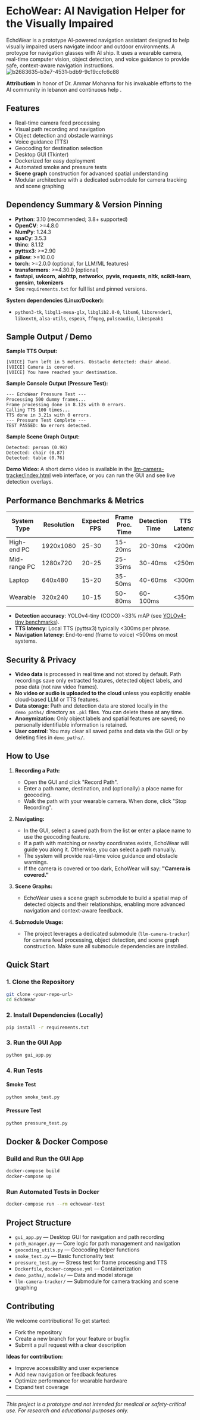 # EchoWear: AI Navigation Helper for the Visually Impaired

EchoWear is a prototype AI-powered navigation assistant designed to help visually impaired users navigate indoor and outdoor environments. A protoype for navigation glasses with AI ship. It uses a wearable camera, real-time computer vision, object detection, and voice guidance to provide safe, context-aware navigation instructions.
![b2683635-b3e7-4531-bdb9-9c19ccfc6c88](https://github.com/user-attachments/assets/106ea61b-35cd-4dcf-8884-50ffa628f79b)

**Attributiom**
In honor of Dr. Ammar Mohanna for his invaluable efforts to the AI community in lebanon and continuous help .

## Features
- Real-time camera feed processing
- Visual path recording and navigation
- Object detection and obstacle warnings
- Voice guidance (TTS)
- Geocoding for destination selection
- Desktop GUI (Tkinter)
- Dockerized for easy deployment
- Automated smoke and pressure tests
- **Scene graph** construction for advanced spatial understanding
- Modular architecture with a dedicated submodule for camera tracking and scene graphing

## Dependency Summary & Version Pinning
- **Python**: 3.10 (recommended; 3.8+ supported)
- **OpenCV**: >=4.8.0
- **NumPy**: 1.24.3
- **spaCy**: 3.5.3
- **thinc**: 8.1.12
- **pyttsx3**: >=2.90
- **pillow**: >=10.0.0
- **torch**: >=2.0.0 (optional, for LLM/ML features)
- **transformers**: >=4.30.0 (optional)
- **fastapi**, **uvicorn**, **aiohttp**, **networkx**, **pyvis**, **requests**, **nltk**, **scikit-learn**, **gensim**, **tokenizers**
- See `requirements.txt` for full list and pinned versions.

**System dependencies (Linux/Docker):**
- `python3-tk`, `libgl1-mesa-glx`, `libglib2.0-0`, `libsm6`, `libxrender1`, `libxext6`, `alsa-utils`, `espeak`, `ffmpeg`, `pulseaudio`, `libespeak1`

## Sample Output / Demo

**Sample TTS Output:**
```
[VOICE] Turn left in 5 meters. Obstacle detected: chair ahead.
[VOICE] Camera is covered.
[VOICE] You have reached your destination.
```

**Sample Console Output (Pressure Test):**
```
--- EchoWear Pressure Test ---
Processing 500 dummy frames...
Frame processing done in 8.12s with 0 errors.
Calling TTS 100 times...
TTS done in 3.21s with 0 errors.
--- Pressure Test Complete ---
TEST PASSED: No errors detected.
```

**Sample Scene Graph Output:**
```
Detected: person (0.98)
Detected: chair (0.87)
Detected: table (0.76)
```

**Demo Video:**
A short demo video is available in the [llm-camera-tracker/index.html](llm-camera-tracker/index.html) web interface, or you can run the GUI and see live detection overlays.

## Performance Benchmarks & Metrics

| System Type   | Resolution  | Expected FPS | Frame Proc. Time | Detection Time | TTS Latency |
|--------------|-------------|--------------|------------------|---------------|-------------|
| High-end PC  | 1920x1080   | 25-30        | 15-20ms          | 20-30ms       | <200ms      |
| Mid-range PC | 1280x720    | 20-25        | 25-35ms          | 30-40ms       | <250ms      |
| Laptop       | 640x480     | 15-20        | 35-50ms          | 40-60ms       | <300ms      |
| Wearable     | 320x240     | 10-15        | 50-80ms          | 60-100ms      | <350ms      |

- **Detection accuracy**: YOLOv4-tiny (COCO) ~33% mAP (see [YOLOv4-tiny benchmarks](https://github.com/AlexeyAB/darknet)).
- **TTS latency**: Local TTS (pyttsx3) typically <300ms per phrase.
- **Navigation latency**: End-to-end (frame to voice) <500ms on most systems.

## Security & Privacy
- **Video data** is processed in real time and not stored by default. Path recordings save only extracted features, detected object labels, and pose data (not raw video frames).
- **No video or audio is uploaded to the cloud** unless you explicitly enable cloud-based LLM or TTS features.
- **Data storage**: Path and detection data are stored locally in the `demo_paths/` directory as `.pkl` files. You can delete these at any time.
- **Anonymization**: Only object labels and spatial features are saved; no personally identifiable information is retained.
- **User control**: You may clear all saved paths and data via the GUI or by deleting files in `demo_paths/`.

## How to Use
1. **Recording a Path:**
   - Open the GUI and click "Record Path".
   - Enter a path name, destination, and (optionally) a place name for geocoding.
   - Walk the path with your wearable camera. When done, click "Stop Recording".

2. **Navigating:**
   - In the GUI, select a saved path from the list **or** enter a place name to use the geocoding feature.
   - If a path with matching or nearby coordinates exists, EchoWear will guide you along it. Otherwise, you can select a path manually.
   - The system will provide real-time voice guidance and obstacle warnings.
   - If the camera is covered or too dark, EchoWear will say: **"Camera is covered."**

3. **Scene Graphs:**
   - EchoWear uses a scene graph submodule to build a spatial map of detected objects and their relationships, enabling more advanced navigation and context-aware feedback.

4. **Submodule Usage:**
   - The project leverages a dedicated submodule (`llm-camera-tracker`) for camera feed processing, object detection, and scene graph construction. Make sure all submodule dependencies are installed.

## Quick Start

### 1. Clone the Repository
```sh
git clone <your-repo-url>
cd EchoWear
```

### 2. Install Dependencies (Locally)
```sh
pip install -r requirements.txt
```

### 3. Run the GUI App
```sh
python gui_app.py
```

### 4. Run Tests
#### Smoke Test
```sh
python smoke_test.py
```
#### Pressure Test
```sh
python pressure_test.py
```

## Docker & Docker Compose

### Build and Run the GUI App
```sh
docker-compose build
docker-compose up
```

### Run Automated Tests in Docker
```sh
docker-compose run --rm echowear-test
```

## Project Structure
- `gui_app.py` — Desktop GUI for navigation and path recording
- `path_manager.py` — Core logic for path management and navigation
- `geocoding_utils.py` — Geocoding helper functions
- `smoke_test.py` — Basic functionality test
- `pressure_test.py` — Stress test for frame processing and TTS
- `Dockerfile`, `docker-compose.yml` — Containerization
- `demo_paths/`, `models/` — Data and model storage
- `llm-camera-tracker/` — Submodule for camera tracking and scene graphing

## Contributing
We welcome contributions! To get started:
- Fork the repository
- Create a new branch for your feature or bugfix
- Submit a pull request with a clear description

**Ideas for contribution:**
- Improve accessibility and user experience
- Add new navigation or feedback features
- Optimize performance for wearable hardware
- Expand test coverage

---

*This project is a prototype and not intended for medical or safety-critical use. For research and educational purposes only.* 
